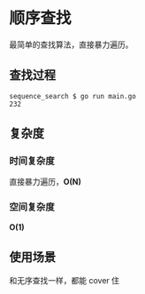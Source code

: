 # 顺序查找

最简单的查找算法，直接暴力遍历。

## 查找过程

```shell
sequence_search $ go run main.go
232
```

## 复杂度

### 时间复杂度

直接暴力遍历，**O(N)**

### 空间复杂度

**O(1)**

## 使用场景

和无序查找一样，都能 cover 住